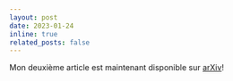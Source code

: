 ```yaml
---
layout: post
date: 2023-01-24
inline: true
related_posts: false
---
```


Mon deuxième article est maintenant disponible sur <a href="https://arxiv.org/abs/2301.08769">arXiv</a>!